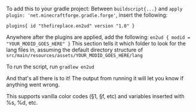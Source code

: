 To add this to your gradle project:
Between `buildscript{...}` and `apply plugin: 'net.minecraftforge.gradle.forge'`, insert the following:

`plugins{
    id "thefireplace.en2ud" version "1.0"
}`

Anywhere after the plugins are applied, add the following:
`en2ud {
     modid = "YOUR_MODID_GOES_HERE"
 }`
This section tells it which folder to look for the lang files in, assuming the default directory structure of `src/main/resources/assets/YOUR_MODID_GOES_HERE/lang`
 
To run the script, run `gradlew en2ud`
 
And that's all there is to it! The output from running it will let you know if anything went wrong.
 
This supports vanilla color codes (§1, §f, etc) and variables inserted with %s, %d, etc.